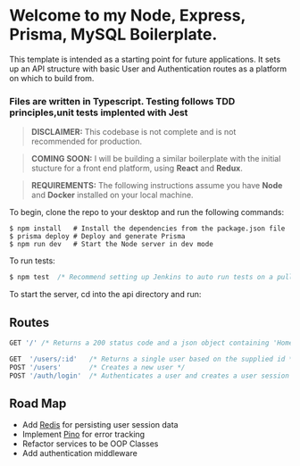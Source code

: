 # Welcome to my Node, Express, Prisma, MySQL Boilerplate.

This template is intended as a starting point for future applications. It sets up an API structure with basic User and Authentication routes as a platform on which to build from.

### Files are written in Typescript. Testing follows TDD principles,unit tests implented with Jest

> **DISCLAIMER:** This codebase is not complete and is not recommended for production.

> **COMING SOON:** I will be building a similar boilerplate with the initial stucture for a front end platform, using **React** and **Redux**.

> **REQUIREMENTS:** The following instructions assume you have **Node** and **Docker** installed on your local machine.

To begin, clone the repo to your desktop and run the following commands:

```terminal
$ npm install   # Install the dependencies from the package.json file
$ prisma deploy # Deploy and generate Prisma
$ npm run dev   # Start the Node server in dev mode
```

To run tests:

```javascript
$ npm test  /* Recommend setting up Jenkins to auto run tests on a pull request trigger */
```

To start the server, cd into the api directory and run:

## Routes

```javascript
GET '/' /* Returns a 200 status code and a json object containing 'Home' as a title attribute. */
```

```javascript
GET  '/users/:id'   /* Returns a single user based on the supplied id */
POST '/users'       /* Creates a new user */
POST '/auth/login'  /* Authenticates a user and creates a user session record */
```

## Road Map

-   Add [Redis](https://redislabs.com/) for persisting user session data
-   Implement [Pino](https://www.npmjs.com/package/pino) for error tracking
-   Refactor services to be OOP Classes
-   Add authentication middleware

